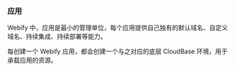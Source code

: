 ### 应用

Webify 中，应用是最小的管理单位，每个应用提供自己独有的默认域名、自定义域名、持续集成、持续部署等能力。

每创建一个 Webify 应用，都会创建一个与之对应的底层 CloudBase 环境，用于承载应用的资源。
